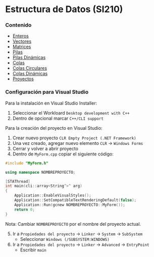 # Estructura de Datos (SI210)

### Contenido
- [Enteros](https://github.com/JoseAndresHV-UPSA/estructura-datos-si210/tree/master/ENTEROS)
- [Vectores](https://github.com/JoseAndresHV-UPSA/estructura-datos-si210/tree/master/VECTORES)
- [Matrices](https://github.com/JoseAndresHV-UPSA/estructura-datos-si210/tree/master/MATRICES)
- [Pilas](https://github.com/JoseAndresHV-UPSA/estructura-datos-si210/tree/master/PILAS)
- [Pilas Dinámicas]()
- [Colas](https://github.com/JoseAndresHV-UPSA/estructura-datos-si210/tree/master/COLAS)
- [Colas Circulares]()
- [Colas Dinámicas]()
- [Proyectos]()

### Configuración para Visual Studio
Para la instalación en Visual Studio Installer:
1. Seleccionar el Workloard `Desktop development with C++`
2. Dentro de opcional marcar `C++/CLI support`

Para la creación del proyecto en Visual Studio:
1. Crear nuevo proyecto `CLR Empty Project (.NET Framework)`
2. Una vez creado, agregar nuevo elemento `CLR` -> `Windows Forms`
3. Cerrar y volver a abrir proyecto
4. Dentro de `MyForm.cpp` copiar el siguiente código:
```cpp
#include "MyForm.h"

using namespace NOMBREPROYECTO;

[STAThread]
int main(cli::array<String^>^ arg)
{
	Application::EnableVisualStyles();
	Application::SetCompatibleTextRenderingDefault(false);
	Application::Run(gcnew NOMBREPROYECTO::MyForm());
	return 0;
}
```
Nota: Cambiar `NOMBREPROYECTO` por el nombre del proyecto actual.

5. Ir a `Propiedades del proyecto` -> `Linker` -> `System` -> `SubSystem`
   - Seleccionar `Windows (/SUBSYSTEM:WINDOWS)`
6. Ir a `Propiedades del proyecto` -> `Linker` -> `Advanced` -> `EntryPoint`
   - Escribir `main`


